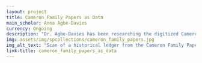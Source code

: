 ```yaml
---
layout: project
title: Cameron Family Papers as Data
main_scholar: Anna Agbe-Davies
currency: Ongoing
description: "Dr. Agbe-Davies has been researching the digitized Cameron Family Papers, stored in Wilson Library, which reveal much information about the operations of the Stagville Plantation in North Carolina. Notably, the collection includes information about Richard Bennehan's store. Using the 18th-19th century store records from the collection, Dr. Agbe-Davies aims to research the types of objects that furnished peoples' homes. As an archeologist, she is interested in the paths these objects took, people's choice of purchases, and how purchases changed through the seasons. Further, since documents of who purchased goods and how they purchased said goods are also available, Dr. Agbe-Davies also aims to use this  information to compare the purchasers, which included both enslaved and free peoples, their method of payment, and what they bought during this time period.      Further, in Dr. Agbe-Davies is also consulting the digitize George Washington Papers, also located in Wilson Special Collections, and the store records to continue her research on the lives of purchasers and purchased goods in the late 18th and 19th century."
img: assets/img/spcollections/cameron_family_papers.jpg
img_alt_text: "Scan of a historical ledger from the Cameron Family Papers collection"
link-title: cameron_family_papers_as_data
---
```

